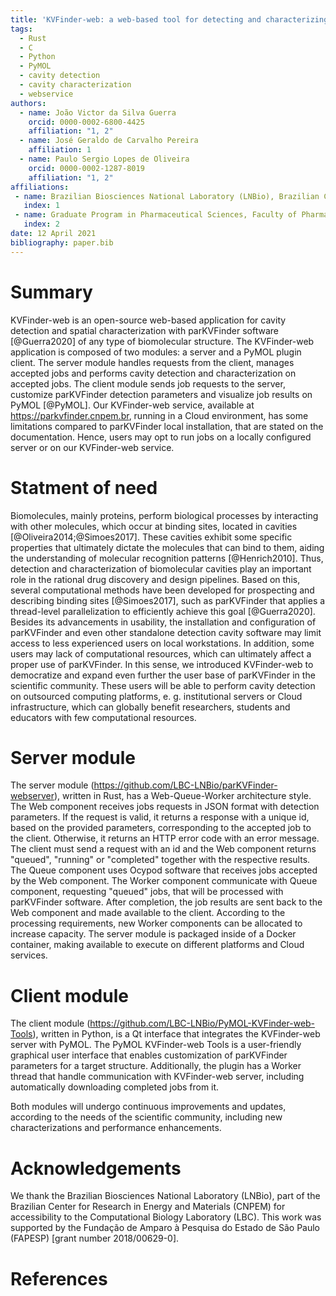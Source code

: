 ```yaml
---
title: 'KVFinder-web: a web-based tool for detecting and characterizing cavities in biomolecules'
tags:
  - Rust
  - C
  - Python
  - PyMOL
  - cavity detection
  - cavity characterization
  - webservice
authors:
  - name: João Victor da Silva Guerra
    orcid: 0000-0002-6800-4425
    affiliation: "1, 2"
  - name: José Geraldo de Carvalho Pereira
    affiliation: 1
  - name: Paulo Sergio Lopes de Oliveira
    orcid: 0000-0002-1287-8019
    affiliation: "1, 2"
affiliations:
 - name: Brazilian Biosciences National Laboratory (LNBio), Brazilian Center for Research in Energy and Materials (CNPEM), Campinas 13083-100, SP, Brazil
   index: 1
 - name: Graduate Program in Pharmaceutical Sciences, Faculty of Pharmaceutic Sciences, University of Campinas, Campinas, SP, Brazil
   index: 2
date: 12 April 2021
bibliography: paper.bib
---
```


# Summary 
 

KVFinder-web is an open-source web-based application for cavity detection and spatial characterization with parKVFinder software [@Guerra2020] of any type of biomolecular structure. The KVFinder-web application is composed of two modules: a server and a PyMOL plugin client. The server module handles requests from the client, manages accepted jobs and performs cavity detection and characterization on accepted jobs. The client module sends job requests to the server, customize parKVFinder detection parameters and visualize job results on PyMOL [@PyMOL]. Our KVFinder-web service, available at https://parkvfinder.cnpem.br, running in a Cloud environment, has some limitations compared to parKVFinder local installation, that are stated on the documentation. Hence, users may opt to run jobs on a locally configured server or on our KVFinder-web service. 

# Statment of need 
 

Biomolecules, mainly proteins, perform biological processes by interacting with other molecules, which occur at binding sites, located in cavities [@Oliveira2014;@Simoes2017]. These cavities exhibit some specific properties that ultimately dictate the molecules that can bind to them, aiding the understanding of molecular recognition patterns [@Henrich2010]. Thus, detection and characterization of biomolecular cavities play an important role in the rational drug discovery and design pipelines. Based on this, several computational methods have been developed for prospecting and describing binding sites [@Simoes2017], such as parKVFinder that applies a thread-level parallelization to efficiently achieve this goal [@Guerra2020]. Besides its advancements in usability, the installation and configuration of parKVFinder and even other standalone detection cavity software may limit access to less experienced users on local workstations. In addition, some users may lack of computational resources, which can ultimately affect a proper use of parKVFinder. In this sense, we introduced KVFinder-web to democratize and expand even further the user base of parKVFinder in the scientific community. These users will be able to perform cavity detection on outsourced computing platforms, e. g. institutional servers or Cloud infrastructure, which can globally benefit researchers, students and educators with few computational resources. 

# Server module 

The server module (https://github.com/LBC-LNBio/parKVFinder-webserver), written in Rust, has a Web-Queue-Worker architecture style. The Web component receives jobs requests in JSON format with detection parameters. If the request is valid, it returns a response with a unique id, based on the provided parameters, corresponding to the accepted job to the client. Otherwise, it returns an HTTP error code with an error message. The client must send a request with an id and the Web component returns "queued", "running" or "completed" together with the respective results. The Queue component uses Ocypod software that receives jobs accepted by the Web component. The Worker component communicate with Queue component, requesting "queued" jobs, that will be processed with parKVFinder software. After completion, the job results are sent back to the Web component and made available to the client. According to the processing requirements, new Worker components can be allocated to increase capacity. The server module is packaged inside of a Docker container, making available to execute on different platforms and Cloud services. 

# Client module 

The client module (https://github.com/LBC-LNBio/PyMOL-KVFinder-web-Tools), written in Python, is a Qt interface that integrates the KVFinder-web server with PyMOL. The PyMOL KVFinder-web Tools is a user-friendly graphical user interface that enables customization of parKVFinder parameters for a target structure. Additionally, the plugin has a Worker thread that handle communication with KVFinder-web server, including automatically downloading completed jobs from it. 

Both modules will undergo continuous improvements and updates, according to the needs of the scientific community, including new characterizations and performance enhancements. 

# Acknowledgements 

We thank the Brazilian Biosciences National Laboratory (LNBio), part of the Brazilian Center for Research in Energy and Materials (CNPEM) for accessibility to the Computational Biology Laboratory (LBC). This work was supported by the Fundação de Amparo à Pesquisa do Estado de São Paulo (FAPESP) [grant number 2018/00629-0]. 

# References 
